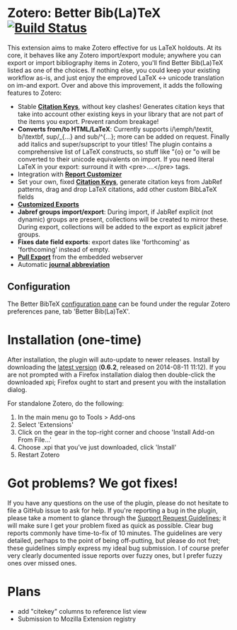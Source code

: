 # Zotero: Better Bib(La)TeX [![Build Status](https://travis-ci.org/ZotPlus/zotero-better-bibtex.svg?branch=master)](https://travis-ci.org/ZotPlus/zotero-better-bibtex)

This extension aims to make Zotero effective for us LaTeX holdouts. At its core, it behaves like any Zotero
import/export module; anywhere you can export or import bibliography items in Zotero, you'll find Better Bib(La)TeX
listed as one of the choices. If nothing else, you could keep your existing workflow as-is, and just enjoy the emproved
LaTeX &lt;-&gt; unicode translation on im-and export. Over and above this improvement, it adds the following features to
Zotero:

* Stable **[Citation Keys](https://github.com/ZotPlus/zotero-better-bibtex/wiki/Citation-Keys)**, without key clashes! Generates citation keys that take into account other existing keys in your library
  that are not part of the items you export. Prevent random breakage!
* **Converts from/to HTML/LaTeX**: Currently supports i/\emph/\textit, b/\textbf, sup/\_{...} and sub/^{...}; more can
  be added on request. Finally add italics and super/supscript to your titles! The plugin contains a comprehensive list
  of LaTeX constructs, so stuff like \"{o} or \"o will be converted to their unicode equivalents on import. If you need
  literal LaTeX in your export: surround it with &lt;pre&gt;....&lt;/pre&gt; tags.
* Integration with **[Report Customizer](https://github.com/ZotPlus/zotero-better-bibtex/wiki/Citation-Keys)**
* Set your own, fixed **[Citation Keys](https://github.com/ZotPlus/zotero-better-bibtex/wiki/Citation-Keys)**, generate citation keys from JabRef patterns, drag and drop LaTeX citations, add other custom BibLaTeX fields
* **[Customized Exports](https://github.com/ZotPlus/zotero-better-bibtex/wiki/Customized-Exports)**
* **Jabref groups import/export**: During import, if JabRef explicit (not dynamic) groups are present, collections will
  be created to mirror these. During export, collections will be added to the export as explicit jabref groups.
* **Fixes date field exports**: export dates like 'forthcoming' as 'forthcoming' instead of empty.
* **[Pull Export](https://github.com/ZotPlus/zotero-better-bibtex/wiki/Pull-Export)** from the embedded webserver
* Automatic **[journal abbreviation](https://github.com/ZotPlus/zotero-better-bibtex/wiki/Citation-Keys)**

## Configuration

The Better BibTeX [configuration pane](https://github.com/ZotPlus/zotero-better-bibtex/wiki/Customized-Exports) can be found under the regular Zotero preferences pane, tab 'Better Bib(La)TeX'.

# Installation (one-time)

After installation, the plugin will auto-update to newer releases. Install by downloading the [latest version](https://github.com/ZotPlus/zotero-better-bibtex/raw/master/zotero-better-bibtex-0.6.2.xpi) (**0.6.2**,
released on 2014-08-11 11:12). If you are not prompted with a Firefox installation dialog then double-click the
downloaded xpi; Firefox ought to start and present you with the installation dialog.

For standalone Zotero, do the following:

1. In the main menu go to Tools > Add-ons
2. Select 'Extensions'
3. Click on the gear in the top-right corner and choose 'Install Add-on From File...'
4. Choose .xpi that you’ve just downloaded, click 'Install'
5. Restart Zotero

# Got problems? We got fixes!

If you have any questions on the use of the plugin, please do not hesitate to file a GitHub issue to ask for help. If
you're reporting a bug in the plugin, please take a moment to glance through the [Support Request Guidelines](https://github.com/ZotPlus/zotero-better-bibtex/wiki/Support-Request-Guidelines); it will
make sure I get your problem fixed as quick as possible. Clear bug reports commonly have time-to-fix of 10 minutes. The
guidelines are very detailed, perhaps to the point of being off-putting, but please do not fret; these guidelines
simply express my ideal bug submission. I of course prefer very clearly documented issue reports over fuzzy ones, but I
prefer fuzzy ones over missed ones.

# Plans

* add "citekey" columns to reference list view
* Submission to Mozilla Extension registry
